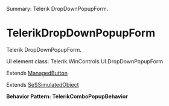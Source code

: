 Summary: Telerik DropDownPopupForm.

# TelerikDropDownPopupForm

Telerik DropDownPopupForm.
 
UI element class: Telerik.WinControls.UI.DropDownPopupForm

Extends [ManagedButton](ManagedButton.md)

Extends [SeSSimulatedObject](SeSSimulatedObject.md)





**Behavior Pattern: TelerikComboPopupBehavior**


<!-- ============================== property summary ========================== -->

  
<!-- ============================== action summary ========================== -->


<!-- ============================== property detail ========================== -->
  
  
<!-- ============================== action detail ========================== -->
    

